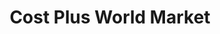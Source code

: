 ---
title: "Cost Plus World Market"
url: /kennesaw/cost-plus-world-market/
shop: interior decoration
---